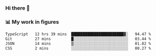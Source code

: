 ### Hi there 👋

### 📊 My work in figures

<!--START_SECTION:waka-->

```txt
TypeScript   12 hrs 39 mins  ███████████████████████▓░   94.47 %
Git          27 mins         █░░░░░░░░░░░░░░░░░░░░░░░░   03.44 %
JSON         14 mins         ▒░░░░░░░░░░░░░░░░░░░░░░░░   01.82 %
CSS          2 mins          ░░░░░░░░░░░░░░░░░░░░░░░░░   00.27 %
```

<!--END_SECTION:waka-->
